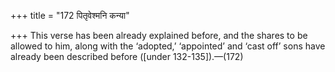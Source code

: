 +++
title = "172 पितृवेश्मनि कन्या"

+++
This verse has been already explained before, and the shares to be
allowed to him, along with the ‘adopted,’ ‘appointed’ and ‘cast off’
sons have already been described before ([under
132-135]).—(172)


